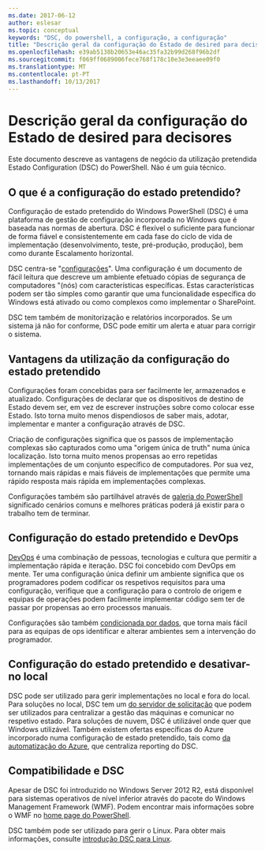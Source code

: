 ```yaml
---
ms.date: 2017-06-12
author: eslesar
ms.topic: conceptual
keywords: "DSC, do powershell, a configuração, a configuração"
title: "Descrição geral da configuração do Estado de desired para decisores"
ms.openlocfilehash: e39ab5138b20653e46ac35fa32b99d268f96b2df
ms.sourcegitcommit: f069ff0689006fece768f178c10e3e3eeaee09f0
ms.translationtype: MT
ms.contentlocale: pt-PT
ms.lasthandoff: 10/13/2017
---
```

# <a name="desired-state-configuration-overview-for-decision-makers"></a>Descrição geral da configuração do Estado de desired para decisores

Este documento descreve as vantagens de negócio da utilização pretendida Estado Configuration (DSC) do PowerShell. Não é um guia técnico.

## <a name="what-is-desired-state-configuration"></a>O que é a configuração do estado pretendido?

Configuração de estado pretendido do Windows PowerShell (DSC) é uma plataforma de gestão de configuração incorporada no Windows que é baseada nas normas de abertura. DSC é flexível o suficiente para funcionar de forma fiável e consistentemente em cada fase do ciclo de vida de implementação (desenvolvimento, teste, pré-produção, produção), bem como durante Escalamento horizontal. 

DSC centra-se "[configurações](https://msdn.microsoft.com/en-us/powershell/dsc/configurations)".
Uma configuração é um documento de fácil leitura que descreve um ambiente efetuado cópias de segurança de computadores "(nós) com características específicas. Estas características podem ser tão simples como garantir que uma funcionalidade específica do Windows está ativado ou como complexos como implementar o SharePoint. 

DSC tem também de monitorização e relatórios incorporados. Se um sistema já não for conforme, DSC pode emitir um alerta e atuar para corrigir o sistema. 

## <a name="benefits-of-using-desired-state-configuration"></a>Vantagens da utilização da configuração do estado pretendido

Configurações foram concebidas para ser facilmente ler, armazenados e atualizado. Configurações de declarar que os dispositivos de destino de Estado devem ser, em vez de escrever instruções sobre como colocar esse Estado. Isto torna muito menos dispendiosos de saber mais, adotar, implementar e manter a configuração através de DSC. 

Criação de configurações significa que os passos de implementação complexas são capturados como uma "origem única de truth" numa única localização. Isto torna muito menos propensas ao erro repetidas implementações de um conjunto específico de computadores. Por sua vez, tornando mais rápidas e mais fiáveis de implementações que permite uma rápido resposta mais rápida em implementações complexas.

Configurações também são partilhável através de [galeria do PowerShell](https://powershellgallery.com) significado cenários comuns e melhores práticas poderá já existir para o trabalho tem de terminar.


## <a name="desired-state-configuration-and-devops"></a>Configuração do estado pretendido e DevOps

[DevOps](http://blogs.technet.com/b/ashleymcglone/archive/2015/11/20/devops-for-n00bs-ie-windows-people.aspx) é uma combinação de pessoas, tecnologias e cultura que permitir a implementação rápida e iteração. DSC foi concebido com DevOps em mente. Ter uma configuração única definir um ambiente significa que os programadores podem codificar os respetivos requisitos para uma configuração, verifique que a configuração para o controlo de origem e equipas de operações podem facilmente implementar código sem ter de passar por propensas ao erro processos manuais. 

Configurações são também [condicionada por dados](https://msdn.microsoft.com/en-us/powershell/dsc/configdata), que torna mais fácil para as equipas de ops identificar e alterar ambientes sem a intervenção do programador. 

## <a name="desired-state-configuration-on--and-off-premises"></a>Configuração do estado pretendido e desativar-no local

DSC pode ser utilizado para gerir implementações no local e fora do local. Para soluções no local, DSC tem um [do servidor de solicitação](https://msdn.microsoft.com/en-us/powershell/dsc/pullserver) que podem ser utilizados para centralizar a gestão das máquinas e comunicar no respetivo estado. Para soluções de nuvem, DSC é utilizável onde quer que Windows utilizável. Também existem ofertas específicas do Azure incorporado numa configuração de estado pretendido, tais como [da automatização do Azure](https://azure.microsoft.com/en-us/documentation/services/automation/), que centraliza reporting do DSC. 

## <a name="dsc-and-compatibility"></a>Compatibilidade e DSC

Apesar de DSC foi introduzido no Windows Server 2012 R2, está disponível para sistemas operativos de nível inferior através do pacote do Windows Management Framework (WMF). Podem encontrar mais informações sobre o WMF no [home page do PowerShell](https://msdn.microsoft.com/en-us/powershell/). 

DSC também pode ser utilizado para gerir o Linux. Para obter mais informações, consulte [introdução DSC para Linux](https://msdn.microsoft.com/en-us/powershell/dsc/lnxgettingstarted).

